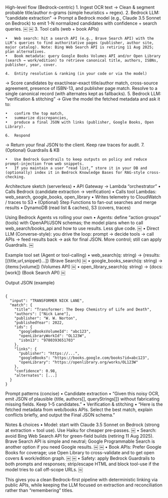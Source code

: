 High-level flow (Bedrock-centric)
	1.	Ingest OCR text
→ Clean & segment probable title/author n-grams (simple heuristics + regex).
	2.	Bedrock LLM: “candidate extraction”
→ Prompt a Bedrock model (e.g., Claude 3.5 Sonnet on Bedrock) to emit 1-N normalized candidates with confidence + search queries.  ￼ ￼
	3.	Tool calls (web + book APIs)

	•	Web search: hit a search API (e.g., Brave Search API) with the LLM’s queries to find authoritative pages (publisher, author site, major catalog). Note: Bing Web Search API is retiring 11 Aug 2025; plan alternatives.  ￼ ￼
	•	Book metadata: query Google Books Volumes API and/or Open Library (search → work/edition) to retrieve canonical title, authors, ISBNs, publisher, year, cover.  ￼ ￼

	4.	Entity resolution & ranking (in your code or via the model)
→ Score candidates by exact/near-exact title/author match, cross-source agreement, presence of ISBN-13, and publisher page match. Resolve to a single canonical record (with alternates kept as fallbacks).
	5.	Bedrock LLM: “verification & stitching”
→ Give the model the fetched metadata and ask it to:

	•	confirm the top match,
	•	summarize discrepancies,
	•	produce a final JSON with links (publisher, Google Books, Open Library).

	6.	Respond
→ Return your final JSON to the client. Keep raw traces for audit.
	7.	(Optional) Guardrails & KB

	•	Use Bedrock Guardrails to keep outputs on policy and reduce prompt-injection from web snippets.  ￼
	•	If you maintain a user “read list,” store it in your DB and (optionally) index it in Bedrock Knowledge Bases for RAG-style cross-checking.  ￼ ￼

Architecture sketch (serverless)
	•	API Gateway → Lambda “orchestrator”
	•	Calls Bedrock (candidate extraction → verification)
	•	Calls tool Lambdas: web_search, google_books, open_library
	•	Writes telemetry to CloudWatch / traces to S3
	•	(Optional) Step Functions to fan-out searches and merge results
	•	DynamoDB (read list & caches), S3 (covers, traces)

Using Bedrock Agents vs rolling your own
	•	Agents: define “action groups” (tools) with OpenAPI/JSON schemas; the model plans when to call web_search/books_api and how to use results. Less glue code.  ￼
	•	Direct LLM (Converse-style): you drive the loop: prompt → decide tools → call APIs → feed results back → ask for final JSON. More control; still can apply Guardrails.  ￼

Example tool set (Agent or tool-calling)
	•	web_search(q: string) -> {results:[{title,url,snippet}...]} (Brave Search)  ￼
	•	google_books_search(q: string) -> {items:[volume]} (Volumes API)  ￼
	•	open_library_search(q: string) -> {docs:[work]} (Book Search API)  ￼

Output JSON (example)

```

{
  "input": "TRANSFORMER NICK LANE",
  "match": {
    "title": "Transformer: The Deep Chemistry of Life and Death",
    "authors": ["Nick Lane"],
    "publisher": "W. W. Norton",
    "publishedYear": 2022,
    "ids": {
      "googleBooksVolumeId": "abc123",
      "openLibraryWorkId": "OL123W",
      "isbn13": "9780393651703"
    },
    "links": {
      "publisher": "https://...",
      "googleBooks": "https://books.google.com/books?id=abc123",
      "openLibrary": "https://openlibrary.org/works/OL123W"
    },
    "confidence": 0.98,
    "alternates": [...]
  }
}
```

Prompt patterns (concise)
	•	Candidate extraction
	•	“Given this noisy OCR, emit JSON of plausible {title, authors[], queryStrings[]} without fabricating missing fields. Keep 1–5 candidates.”
	•	Verification & stitching
	•	“Here is the fetched metadata from web/books APIs. Select the best match, explain conflicts briefly, and output the Final JSON schema.”

Notes & choices
	•	Model: start with Claude 3.5 Sonnet on Bedrock (strong at extraction + tool use). Use Haiku for cheaper pre-passes.  ￼
	•	Search: avoid Bing Web Search API for green-field builds (retiring 11 Aug 2025). Brave Search API is simple and neutral; Google Programmable Search is another option if you need Google results.  ￼ ￼
	•	Book APIs: Prefer Google Books for coverage; use Open Library to cross-validate and to get open covers & work/edition graph.  ￼ ￼
	•	Safety: apply Bedrock Guardrails to both prompts and responses; strip/escape HTML and block tool-use if the model tries to call off-scope URLs.  ￼

This gives you a clean Bedrock-first pipeline with deterministic linking via public APIs, while keeping the LLM focused on extraction and reconciliation rather than “remembering” titles.
